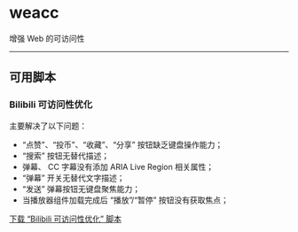 # weacc
增强 Web 的可访问性
*****
## 可用脚本

### Bilibili 可访问性优化

主要解决了以下问题：

 * “点赞”、“投币”、“收藏”、“分享” 按钮缺乏键盘操作能力；
 * “搜索” 按钮无替代描述；
 * 弹幕、 CC 字幕没有添加 ARIA Live Region 相关属性；
 * “弹幕” 开关无替代文字描述；
 * “发送” 弹幕按钮无键盘聚焦能力；
 * 当播放器组件加载完成后 “播放”/“暂停” 按钮没有获取焦点；


[下载 “Bilibili 可访问性优化” 脚本](https://github.com/viyf/weacc/raw/main/Bilibili/accessibility-for-Bilibili-web.user.js)
